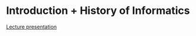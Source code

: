 # Introduction + History of Informatics

[Lecture presentation](https://docs.google.com/presentation/d/1La-orC2Yvyz2_KmbS504oEQRuyJVU2kM-S39OWL_kDw/edit#slide=id.gf43938fad9_0_222)
